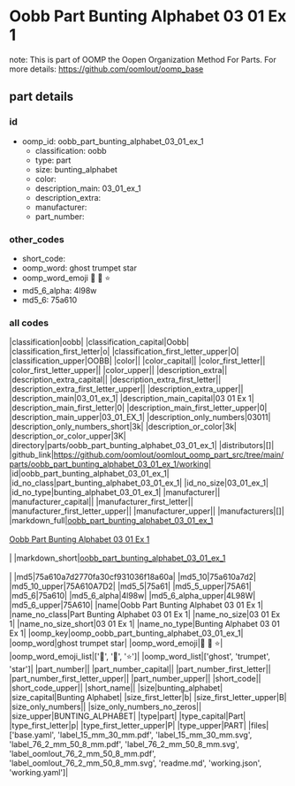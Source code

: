 # Oobb Part Bunting Alphabet 03 01 Ex 1  

note: This is part of OOMP the Oopen Organization Method For Parts. For more details: https://github.com/oomlout/oomp_base

##  part details





### id
* oomp_id: oobb_part_bunting_alphabet_03_01_ex_1
  * classification: oobb
  * type: part
  * size: bunting_alphabet
  * color: 
  * description_main: 03_01_ex_1
  * description_extra: 
  * manufacturer: 
  * part_number: 

### other_codes
* short_code: 
* oomp_word: ghost trumpet star
* oomp_word_emoji :ghost: :trumpet: :star:
* md5_6_alpha: 4l98w
* md5_6: 75a610

### all codes 
|classification|oobb|
|classification_capital|Oobb|
|classification_first_letter|o|
|classification_first_letter_upper|O|
|classification_upper|OOBB|
|color||
|color_capital||
|color_first_letter||
|color_first_letter_upper||
|color_upper||
|description_extra||
|description_extra_capital||
|description_extra_first_letter||
|description_extra_first_letter_upper||
|description_extra_upper||
|description_main|03_01_ex_1|
|description_main_capital|03 01 Ex 1|
|description_main_first_letter|0|
|description_main_first_letter_upper|0|
|description_main_upper|03_01_EX_1|
|description_only_numbers|03011|
|description_only_numbers_short|3k|
|description_or_color|3k|
|description_or_color_upper|3K|
|directory|parts/oobb_part_bunting_alphabet_03_01_ex_1|
|distributors|[]|
|github_link|https://github.com/oomlout/oomlout_oomp_part_src/tree/main/parts/oobb_part_bunting_alphabet_03_01_ex_1/working|
|id|oobb_part_bunting_alphabet_03_01_ex_1|
|id_no_class|part_bunting_alphabet_03_01_ex_1|
|id_no_size|03_01_ex_1|
|id_no_type|bunting_alphabet_03_01_ex_1|
|manufacturer||
|manufacturer_capital||
|manufacturer_first_letter||
|manufacturer_first_letter_upper||
|manufacturer_upper||
|manufacturers|[]|
|markdown_full|[oobb_part_bunting_alphabet_03_01_ex_1](https://github.com/oomlout/oomlout_oomp_part_src/tree/main/parts/oobb_part_bunting_alphabet_03_01_ex_1/working)<br>[](https://github.com/oomlout/oomlout_oomp_part_src/tree/main/parts/oobb_part_bunting_alphabet_03_01_ex_1/working)<br>[Oobb Part Bunting Alphabet 03 01 Ex 1](https://github.com/oomlout/oomlout_oomp_part_src/tree/main/parts/oobb_part_bunting_alphabet_03_01_ex_1/working)<br><br>|
|markdown_short|[oobb_part_bunting_alphabet_03_01_ex_1](https://github.com/oomlout/oomlout_oomp_part_src/tree/main/parts/oobb_part_bunting_alphabet_03_01_ex_1/working)<br><br>|
|md5|75a610a7d2770fa30cf931036f18a60a|
|md5_10|75a610a7d2|
|md5_10_upper|75A610A7D2|
|md5_5|75a61|
|md5_5_upper|75A61|
|md5_6|75a610|
|md5_6_alpha|4l98w|
|md5_6_alpha_upper|4L98W|
|md5_6_upper|75A610|
|name|Oobb Part Bunting Alphabet 03 01 Ex 1|
|name_no_class|Part Bunting Alphabet 03 01 Ex 1|
|name_no_size|03 01 Ex 1|
|name_no_size_short|03 01 Ex 1|
|name_no_type|Bunting Alphabet 03 01 Ex 1|
|oomp_key|oomp_oobb_part_bunting_alphabet_03_01_ex_1|
|oomp_word|ghost trumpet star|
|oomp_word_emoji|:ghost: :trumpet: :star:|
|oomp_word_emoji_list|[':ghost:', ':trumpet:', ':star:']|
|oomp_word_list|['ghost', 'trumpet', 'star']|
|part_number||
|part_number_capital||
|part_number_first_letter||
|part_number_first_letter_upper||
|part_number_upper||
|short_code||
|short_code_upper||
|short_name||
|size|bunting_alphabet|
|size_capital|Bunting Alphabet|
|size_first_letter|b|
|size_first_letter_upper|B|
|size_only_numbers||
|size_only_numbers_no_zeros||
|size_upper|BUNTING_ALPHABET|
|type|part|
|type_capital|Part|
|type_first_letter|p|
|type_first_letter_upper|P|
|type_upper|PART|
|files|['base.yaml', 'label_15_mm_30_mm.pdf', 'label_15_mm_30_mm.svg', 'label_76_2_mm_50_8_mm.pdf', 'label_76_2_mm_50_8_mm.svg', 'label_oomlout_76_2_mm_50_8_mm.pdf', 'label_oomlout_76_2_mm_50_8_mm.svg', 'readme.md', 'working.json', 'working.yaml']|
